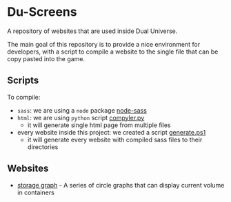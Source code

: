 # Du-Screens
A repository of websites that are used inside Dual Universe.

The main goal of this repository is to provide a nice environment for developers,
with a script to compile a website to the single file that can be copy pasted into the game.

## Scripts

To compile:
* `sass`: we are using a `node` package [node-sass](https://github.com/sass/node-sass)
* `html`: we are using `python` script [compyler.py](./compyler.py)
    * it will generate single html page from multiple files
* every website inside this project: we created a script [generate.ps1](./generate.ps1)
    * it will generate every website with compiled sass files to their directories

## Websites
* [storage graph](./websites/storage-graph) - A series of circle graphs that can display current volume in containers
